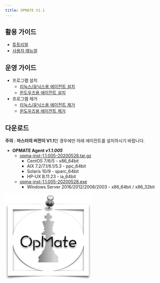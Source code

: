 ```yaml
---
title: OPMATE V1.1
---
```


## 활용 가이드

- [튜토리얼](QuickTutorial.md)
- [사용자 매뉴얼](UserManual.md)

## 운영 가이드

- 프로그램 설치
  - [리눅스/유닉스용 에이전트 설치](InstallAgentLinux.md)
  - [윈도우즈용 에이전트 설치](InstallAgentWindows.md)
- 프로그램 제거
  - [리눅스/유닉스용 에이전트 제거](UninstallAgentLinux.md)
  - [윈도우즈용 에이전트 제거](UninstallAgentWindows.md)

## 다운로드

**주의** : **마스터의 버전이 V1.1**인 경우에만 아래 에이전트를 설치하시기 바랍니다.

- **OPMATE Agent _v1.1.005_**
  - [opma-inst-1.1.005-20200528.tar.gz](https://github.com/opmate/opmate.github.io/releases/download/OPMATE-AGENT-v1.1.005/opma-inst-1.1.005-20200528.tar.gz)
    - CentOS 7/6/5 - x86_64bit
    - AIX 7.2/7.1/6.1/5.3 - ppc_64bit
    - Solaris 10/9 - sparc_64bit
    - HP-UX B.11.23 - ia_64bit
  - [opma-inst-1.1.005-20200528.exe](https://github.com/opmate/opmate.github.io/releases/download/OPMATE-AGENT-v1.1.005/opma-inst-1.1.005-20200528.exe)
    - Windows Server 2016/2012/2008/2003 - x86_64bit / x86_32bit

![Alt text](/img/checkmate-small.png)
